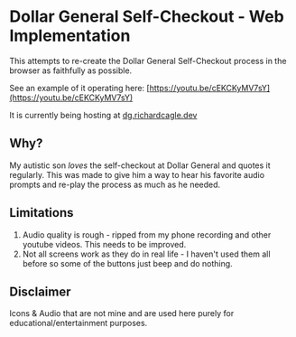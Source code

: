 # Dollar General Self-Checkout - Web Implementation

This attempts to re-create the Dollar General Self-Checkout process in the browser as faithfully as possible.

See an example of it operating here: [https://youtu.be/cEKCKyMV7sY](https://youtu.be/cEKCKyMV7sY)

It is currently being hosting at [dg.richardcagle.dev](https://dg.richardcagle.dev)

## Why?
My autistic son _loves_ the self-checkout at Dollar General and quotes it regularly. This was made to give him a way to hear his favorite audio prompts and re-play the process as much as he needed.

## Limitations
1. Audio quality is rough - ripped from my phone recording and other youtube videos. This needs to be improved.
2. Not all screens work as they do in real life - I haven't used them all before so some of the buttons just beep and do nothing.

## Disclaimer
Icons & Audio that are not mine and are used here purely for educational/entertainment purposes.
